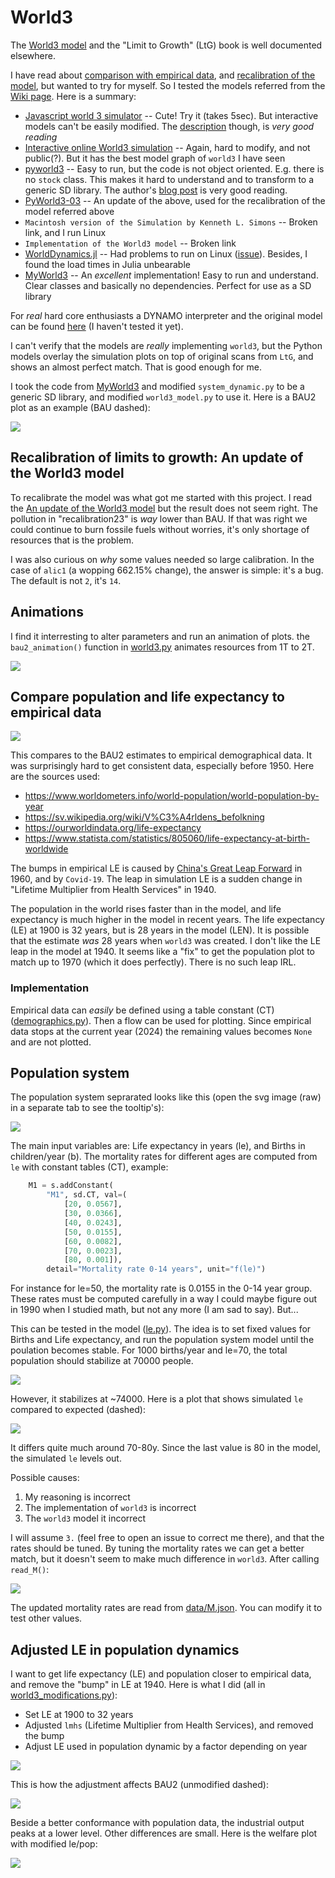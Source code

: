 # World3

The [World3 model](https://en.wikipedia.org/wiki/World3) and the "Limit
to Growth" (LtG) book is well documented elsewhere.

I have read about [comparison with empirical data](
https://mahb.stanford.edu/wp-content/uploads/2021/07/yale-publication-1.pdf),
and [recalibration of the model](
https://onlinelibrary.wiley.com/doi/full/10.1111/jiec.13442), but
wanted to try for myself. So I tested the models referred from the
[Wiki page](https://en.wikipedia.org/wiki/World3). Here is a summary:

* [Javascript world 3 simulator](http://bit-player.org/extras/limits/) --
  Cute! Try it (takes 5sec). But interactive models can't be easily modified.
  The [description](http://bit-player.org/2012/world3-the-public-beta)
  though, is *very good reading*
* [Interactive online World3 simulation](http://insightmaker.com/insight/1954) --
  Again, hard to modify, and not public(?). But it has the best model graph
  of `world3` I have seen
* [pyworld3](https://github.com/cvanwynsberghe/pyworld3) --
  Easy to run, but the code is not object oriented. E.g. there is no `stock`
  class. This makes it hard to understand and to transform to a generic
  SD library. The author's [blog post](
  https://towardsdatascience.com/exploring-the-limits-to-growth-with-python-674133874eed)
  is very good reading.
* [PyWorld3-03](https://github.com/TimSchell98/PyWorld3-03) --
  An update of the above, used for the recalibration of the model
  referred above
* `Macintosh version of the Simulation by Kenneth L. Simons` --
  Broken link, and I run Linux
* `Implementation of the World3 model` -- Broken link
* [WorldDynamics.jl](https://github.com//natema/WorldDynamics.jl) --
  Had problems to run on Linux ([issue](
  https://github.com/worlddynamics/WorldDynamics.jl/issues/210)).
  Besides, I found the load times in Julia unbearable
* [MyWorld3](https://github.com/Juji29/MyWorld3) --
  An *excellent* implementation! Easy to run and understand. Clear classes
  and basically no dependencies. Perfect for use as a SD library

For *real* hard core enthusiasts a DYNAMO interpreter and the original
model can be found [here](https://github.com/bfix/dynamo) (I haven't
tested it yet).

I can't verify that the models are *really* implementing `world3`, but
the Python models overlay the simulation plots on top of original
scans from `LtG`, and shows an almost perfect match. That is good
enough for me.

I took the code from [MyWorld3](https://github.com/Juji29/MyWorld3)
and modified `system_dynamic.py` to be a generic SD library, and
modified `world3_model.py` to use it. Here is a BAU2 plot as an
example (BAU dashed):

<img src="figures/plot_bau2.svg" />


## Recalibration of limits to growth: An update of the World3 model

To recalibrate the model was what got me started with this project.  I
read the [An update of the World3 model](
https://onlinelibrary.wiley.com/doi/full/10.1111/jiec.13442) but the
result does not seem right. The pollution in "recalibration23" is
*way* lower than BAU. If that was right we could continue to burn
fossile fuels without worries, it's only shortage of resources that is
the problem.

I was also curious on *why* some values needed so large
calibration. In the case of `alic1` (a wopping 662.15% change), the
answer is simple: it's a bug. The default is not `2`, it's `14`.



## Animations

I find it interresting to alter parameters and run an animation of
plots. the `bau2_animation()` function in [world3.py](world3.py)
animates resources from 1T to 2T.

<img src="figures/bau2_nranimation.svg" />



## Compare population and life expectancy to empirical data

<img src="figures/plot_pop1.svg" />

This compares to the BAU2 estimates to empirical demographical
data. It was surprisingly hard to get consistent data, especially
before 1950. Here are the sources used:

* https://www.worldometers.info/world-population/world-population-by-year
* https://sv.wikipedia.org/wiki/V%C3%A4rldens_befolkning
* https://ourworldindata.org/life-expectancy
* https://www.statista.com/statistics/805060/life-expectancy-at-birth-worldwide

The bumps in empirical LE is caused by [China's Great Leap Forward](
https://en.wikipedia.org/wiki/Great_Leap_Forward) in 1960,
and by `Covid-19`. The leap in simulation LE is a sudden change in
"Lifetime Multiplier from Health Services" in 1940.

The population in the world rises faster than in the model, and life
expectancy is much higher in the model in recent years.  The life
expectancy (LE) at 1900 is 32 years, but is 28 years in the model
(LEN). It is possible that the estimate *was* 28 years when `world3`
was created. I don't like the LE leap in the model at 1940. It seems
like a "fix" to get the population plot to match up to 1970 (which it
does perfectly). There is no such leap IRL.

### Implementation

Empirical data can *easily* be defined using a table constant (CT)
([demographics.py](demographics.py)). Then a flow can be used for
plotting. Since empirical data stops at the current year (2024) the
remaining values becomes `None` and are not plotted.


## Population system

The population system seprarated looks like this (open the svg image
(raw) in a separate tab to see the tooltip's):

<img src="figures/pop-system.svg" />

The main input variables are: Life expectancy in years (le), and
Births in children/year (b). The mortality rates for different ages
are computed from `le` with constant tables (CT), example:

```python
    M1 = s.addConstant(
        "M1", sd.CT, val=(
            [20, 0.0567],
            [30, 0.0366],
            [40, 0.0243],
            [50, 0.0155],
            [60, 0.0082],
            [70, 0.0023],
            [80, 0.001]),
        detail="Mortality rate 0-14 years", unit="f(le)")
```

For instance for le=50, the mortality rate is 0.0155 in the 0-14 year
group. These rates must be computed carefully in a way I could
maybe figure out in 1990 when I studied math, but not any more
(I am sad to say). But...

This can be tested in the model ([le.py](le.py)). The idea is to set
fixed values for Births and Life expectancy, and run the population
system model until the poulation becomes stable. For 1000 births/year
and le=70, the total population should stabilize at 70000 people.

<img src="figures/pop-system-plot-70.svg" />

However, it stabilizes at ~74000. Here is a plot that shows simulated
`le` compared to expected (dashed):

<img src="figures/le-plot.svg" />

It differs quite much around 70-80y. Since the last value is 80 in the
model, the simulated `le` levels out.

Possible causes:

1. My reasoning is incorrect
2. The implementation of `world3` is incorrect
3. The `world3` model it incorrect

I will assume `3.` (feel free to open an issue to correct me there),
and that the rates should be tuned. By tuning the mortality rates we
can get a better match, but it doesn't seem to make much difference in
`world3`. After calling `read_M()`:

<img src="figures/le-plot-2.svg" />

The updated mortality rates are read from [data/M.json](data/M.json).
You can modify it to test other values.


## Adjusted LE in population dynamics

I want to get life expectancy (LE) and population closer to empirical
data, and remove the "bump" in LE at 1940. Here is what I did (all
in [world3_modifications.py](world3_modifications.py)):

* Set LE at 1900 to 32 years
* Adjusted `lmhs` (Lifetime Multiplier from Health Services), and
  removed the bump
* Adjust LE used in population dynamic by a factor depending on year

<img src="figures/plot_pop2.svg" />

This is how the adjustment affects BAU2 (unmodified dashed):

<img src="figures/bau2_pop2.svg" />

Beside a better conformance with population data, the industrial
output peaks at a lower level. Other differences are small.
Here is the welfare plot with modified le/pop:

<img src="figures/hef_pop2.svg" />






